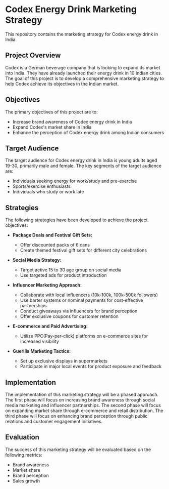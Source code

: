 # Codex Energy Drink Marketing Strategy

This repository contains the marketing strategy for Codex energy drink in India.

## Project Overview

Codex is a German beverage company that is looking to expand its market into India. They have already launched their energy drink in 10 Indian cities. The goal of this project is to develop a comprehensive marketing strategy to help Codex achieve its objectives in the Indian market.

## Objectives

The primary objectives of this project are to:

* Increase brand awareness of Codex energy drink in India
* Expand Codex's market share in India
* Enhance the perception of Codex energy drink among Indian consumers

## Target Audience

The target audience for Codex energy drink in India is young adults aged 19-30, primarily male and female. The key segments of the target audience are:

* Individuals seeking energy for work/study and pre-exercise
* Sports/exercise enthusiasts
* Individuals who study or work late

## Strategies

The following strategies have been developed to achieve the project objectives:

* **Package Deals and Festival Gift Sets:**
    * Offer discounted packs of 6 cans
    * Create themed festival gift sets for different city celebrations

* **Social Media Strategy:**
    * Target active 15 to 30 age group on social media
    * Use targeted ads for product introduction

* **Influencer Marketing Approach:**
    * Collaborate with local influencers (10k-100k, 100k-500k followers)
    * Use barter systems or nominal payments for cost-effective partnerships
    * Conduct giveaways via influencers for brand perception
    * Offer exclusive coupons for customer retention

* **E-commerce and Paid Advertising:**
    * Utilize PPC(Pay-per-click) platforms on e-commerce sites for increased visibility

* **Guerilla Marketing Tactics:**
    * Set up exclusive displays in supermarkets
    * Participate in major local events for product exposure and feedback

## Implementation

The implementation of this marketing strategy will be a phased approach. The first phase will focus on increasing brand awareness through social media marketing and influencer partnerships. The second phase will focus on expanding market share through e-commerce and retail distribution. The third phase will focus on enhancing brand perception through public relations and customer engagement initiatives.

## Evaluation

The success of this marketing strategy will be evaluated based on the following metrics:

* Brand awareness
* Market share
* Brand perception
* Sales growth

